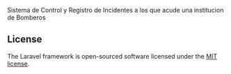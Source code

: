 






Sistema de Control y Registro de Incidentes a los que acude una institucion de Bomberos
## License

The Laravel framework is open-sourced software licensed under the [MIT license](https://opensource.org/licenses/MIT).
